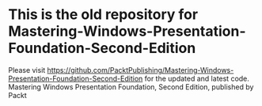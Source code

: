 # This is the old repository for Mastering-Windows-Presentation-Foundation-Second-Edition

Please visit https://github.com/PacktPublishing/Mastering-Windows-Presentation-Foundation-Second-Edition for the updated and latest code.
Mastering Windows Presentation Foundation, Second Edition, published by Packt
